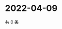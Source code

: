 # 2022-04-09

共 0 条

<!-- BEGIN WEIBO -->
<!-- 最后更新时间 Sat Apr 09 2022 18:16:08 GMT+0800 (China Standard Time) -->

<!-- END WEIBO -->
